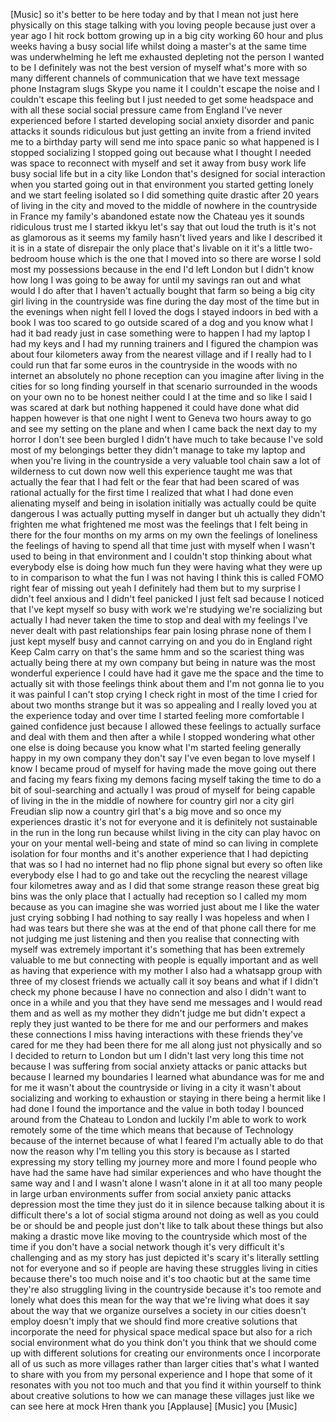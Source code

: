 
[Music]
so it&#39;s better to be here today and by
that I mean not just here physically on
this stage talking with you loving
people because just over a year ago I
hit rock bottom
growing up in a big city working 60 hour
and plus weeks having a busy social life
whilst doing a master&#39;s at the same time
was underwhelming
he left me exhausted depleting not the
person I wanted to be I definitely was
not the best version of myself
what&#39;s more with so many different
channels of communication that we have
text message phone Instagram slugs Skype
you name it I couldn&#39;t escape the noise
and I couldn&#39;t escape this feeling but I
just needed to get some headspace and
with all these social social pressure
came from England I&#39;ve never experienced
before
I started developing social anxiety
disorder and panic attacks it sounds
ridiculous but just getting an invite
from a friend invited me to a birthday
party will send me into space panic so
what happened is I stopped socializing I
stopped going out because what I thought
I needed was space to reconnect with
myself and set it away from busy work
life busy social life but in a city like
London that&#39;s designed for social
interaction when you started going out
in that environment you started getting
lonely and we start feeling isolated so
I did something quite drastic after 20
years of living in the city and moved to
the middle of nowhere in the countryside
in France
my family&#39;s abandoned estate now the
Chateau yes it sounds ridiculous trust
me
I started ikkyu let&#39;s say that out loud
the truth is it&#39;s not as glamorous as it
seems my family hasn&#39;t lived
years and like I described it it is in a
state of disrepair the only place that&#39;s
livable on it it&#39;s a little two-bedroom
house which is the one that I moved into
so there are worse I sold most my
possessions because in the end I&#39;d left
London but I didn&#39;t know how long I was
going to be away for until my savings
ran out and what would I do after that I
haven&#39;t actually bought that farm
so being a big city girl living in the
countryside was fine during the day most
of the time but in the evenings when
night fell I loved the dogs
I stayed indoors in bed with a book I
was too scared to go outside scared of a
dog and you know what I had it bad ready
just in case something were to happen I
had my laptop I had my keys and I had my
running trainers and I figured the
champion was about four kilometers away
from the nearest village and if I really
had to I could run that far some euros
in the countryside in the woods with no
internet an absolutely no phone
reception
can you imagine after living in the
cities for so long finding yourself in
that scenario surrounded in the woods on
your own no to be honest neither could I
at the time and so like I said I was
scared at dark but nothing happened it
could have done what did happen however
is that one night I went to Geneva two
hours away to go and see my setting on
the plane and when I came back the next
day to my horror I don&#39;t see been
burgled I didn&#39;t have much to take
because I&#39;ve sold most of my belongings
better they didn&#39;t manage to take my
laptop and when you&#39;re living in the
countryside a very valuable tool chain
saw a lot of wilderness to cut down now
well this experience taught me was that
actually the fear that I had felt or the
fear that had been scared of was
rational actually for the first time I
realized that what I had done
even alienating myself and being in
isolation initially was actually could
be quite dangerous
I was actually putting myself in danger
but uh actually they didn&#39;t frighten me
what frightened me most was the feelings
that I felt being in there for the four
months on my arms on my own the feelings
of loneliness the feelings of having to
spend all that time just with myself
when I wasn&#39;t used to being in that
environment and I couldn&#39;t stop thinking
about what everybody else is doing how
much fun they were having what they were
up to in comparison to what the fun I
was not having I think this is called
FOMO right fear of missing out yeah I
definitely had them but to my surprise I
didn&#39;t feel anxious and I didn&#39;t feel
panicked I just felt sad because I
noticed that I&#39;ve kept myself so busy
with work we&#39;re studying we&#39;re
socializing but actually I had never
taken the time to stop and deal with my
feelings I&#39;ve never dealt with past
relationships fear pain losing phrase
none of them I just kept myself busy and
cannot carrying on and you do in England
right Keep Calm carry on that&#39;s the same
hmm and so the scariest thing was
actually being there at my own company
but being in nature was the most
wonderful experience I could have had it
gave me the space and the time to
actually sit with those feelings think
about them and I&#39;m not gonna lie to you
it was painful I can&#39;t stop crying I
check right in most of the time I cried
for about two months strange but it was
so appealing and I really loved you at
the experience today and over time I
started feeling more comfortable I
gained confidence just because I allowed
these feelings to actually surface and
deal with them and then after a while I
stopped wondering what other one else is
doing because you know what I&#39;m started
feeling generally happy in my own
company
they don&#39;t say I&#39;ve even began to love
myself I know
I became proud of myself for having made
the move going out there and facing my
fears fixing my demons facing myself
taking the time to do a bit of
soul-searching and actually I was proud
of myself for being capable of living in
the in the middle of nowhere
for country girl nor a city girl
Freudian slip now a country girl that&#39;s
a big move and so once my experiences
drastic it&#39;s not for everyone and it is
definitely not sustainable in the run in
the long run because whilst living in
the city can play havoc on your on your
mental well-being and state of mind so
can living in complete isolation for
four months and it&#39;s another experience
that I had depicting that was so I had
no internet had no flip phone signal but
every so often like everybody else I had
to go and take out the recycling the
nearest village four kilometres away and
as I did that some strange reason these
great big bins was the only place that I
actually had reception
so I called my mom because as you can
imagine she was worried just about me I
like the water
just crying sobbing I had nothing to say
really I was hopeless and when I had was
tears but there she was at the end of
that phone call there for me not judging
me just listening and then you realise
that connecting with myself was
extremely important it&#39;s something that
has been extremely valuable to me but
connecting with people is equally
important and as well as having that
experience with my mother I also had a
whatsapp group with three of my closest
friends we actually call it soy beans
and what if I didn&#39;t check my phone
because I have no connection and also I
didn&#39;t want to once in a while and you
that they have send me messages and I
would read them and as well as my mother
they didn&#39;t judge me but didn&#39;t expect a
reply they just wanted to be there for
me
and our performers and makes these
connections I miss having interactions
with these friends they&#39;ve cared for me
they had been there for me all along
just not physically and so I decided to
return to London but um I didn&#39;t last
very long this time not because I was
suffering from social anxiety attacks or
panic attacks but because I learned my
boundaries I learned what abundance was
for me and for me it wasn&#39;t about the
countryside or living in a city
it wasn&#39;t about socializing and working
to exhaustion or staying in there being
a hermit like I had done I found the
importance and the value in both today I
bounced around from the Chateau to
London and luckily I&#39;m able to work to
work remotely some of the time which
means that because of Technology because
of the internet because of what I feared
I&#39;m actually able to do that now the
reason why I&#39;m telling you this story is
because as I started expressing my story
telling my journey more and more I found
people who have had the same have had
similar experiences and who have thought
the same way and I and I wasn&#39;t alone I
wasn&#39;t alone in it at all
too many people in large urban
environments suffer from social anxiety
panic attacks depression most the time
they just do it in silence because
talking about it is difficult there&#39;s a
lot of social stigma around not doing as
well as you could be or should be and
people just don&#39;t like to talk about
these things but also making a drastic
move like moving to the countryside
which most of the time if you don&#39;t have
a social network though it&#39;s very
difficult it&#39;s challenging and as my
story has just depicted it&#39;s scary
it&#39;s literally settling not for everyone
and so if people are having these
struggles living in cities because
there&#39;s too much noise and it&#39;s too
chaotic but at the same time they&#39;re
also struggling living in the
countryside because it&#39;s too remote and
lonely what does this mean for the way
that we&#39;re living what does it say about
the way that we organize ourselves a
society in our cities doesn&#39;t employ
doesn&#39;t imply that we should find more
creative solutions that incorporate the
need for physical space medical space
but also for a rich social environment
what do you think don&#39;t you think that
we should come up with different
solutions for creating our environments
once I incorporate all of us such as
more villages rather than larger cities
that&#39;s what I wanted to share with you
from my personal experience and I hope
that some of it resonates with you not
too much and that you find it within
yourself to think about creative
solutions to how we can manage these
villages just like we can see here at
mock Hren
thank you
[Applause]
[Music]
you
[Music]
